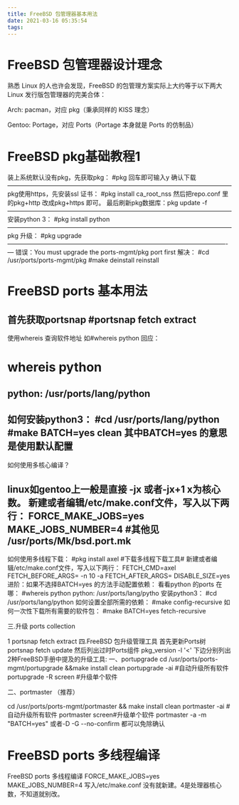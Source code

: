 ```yaml
---
title: FreeBSD 包管理器基本用法
date: 2021-03-16 05:35:54
tags:
---
```

#   FreeBSD 包管理器设计理念

熟悉 Linux 的人也许会发现，FreeBSD 的包管理方案实际上大约等于以下两大 Linux 发行版包管理器的完美合体：

Arch: pacman，对应 pkg（秉承同样的 KISS 理念）

Gentoo: Portage，对应 Ports（Portage 本身就是 Ports 的仿制品）

#   FreeBSD pkg基础教程1

装上系统默认没有pkg，先获取pkg：
#pkg 回车即可输入y 确认下载
————————————————————————————————————
pkg使用https，先安装ssl 证书：
#pkg install ca_root_nss
然后把repo.conf 里的pkg+http 改成pkg+https 即可。
最后刷新pkg数据库：pkg update -f
————————————————————————————————————
安装python 3：
#pkg install python
————————————————————————————————————
pkg 升级：
#pkg upgrade
———————————————————————————————————-—
错误：You must upgrade the ports-mgmt/pkg port first
解决：
#cd /usr/ports/ports-mgmt/pkg
#make deinstall reinstall

#   FreeBSD ports 基本用法

首先获取portsnap
#portsnap fetch extract
---------------------------------------
使用whereis 查询软件地址
如#whereis python 回应：
# whereis python
python: /usr/ports/lang/python
--------------------------------------------
如何安装python3：
#cd /usr/ports/lang/python
#make BATCH=yes clean
其中BATCH=yes 的意思是使用默认配置
------------------------------------------------------
如何使用多核心编译？

linux如gentoo上一般是直接 -jx 或者-jx+1 x为核心数。
新建或者编辑/etc/make.conf文件，写入以下两行：
FORCE_MAKE_JOBS=yes
MAKE_JOBS_NUMBER=4
#其他见 /usr/ports/Mk/bsd.port.mk
----------------------------------------------------
如何使用多线程下载：
#pkg install axel #下载多线程下载工具#
新建或者编辑/etc/make.conf文件，写入以下两行：
FETCH_CMD=axel
FETCH_BEFORE_ARGS= -n 10 -a
FETCH_AFTER_ARGS=
DISABLE_SIZE=yes
进阶：如果不选择BATCH=yes 的方法手动配置依赖：
看看python 的ports 在哪：
#whereis python
python: /usr/ports/lang/pytho
安装python3：
#cd /usr/ports/lang/python
如何设置全部所需的依赖：
#make config-recursive
如何一次性下载所有需要的软件包：
#make BATCH=yes fetch-recursive

三.升级 ports collection

1 portsnap fetch extract
四.FreeBSD 包升级管理工具
首先更新Ports树
portsnap fetch update
然后列出过时Ports组件
pkg_version -l '<'
下边分别列出2种FreeBSD手册中提及的升级工具:
一、portupgrade
cd /usr/ports/ports-mgmt/portupgrade &&make install clean
portupgrade -ai #自动升级所有软件
portupgrade -R screen #升级单个软件

二、portmaster （推荐）

cd /usr/ports/ports-mgmt/portmaster && make install clean
portmaster -ai #自动升级所有软件
portmaster screen#升级单个软件
portmaster -a -m "BATCH=yes" 或者-D -G --no-confirm 都可以免除确认

#    FreeBSD ports 多线程编译

FreeBSD ports 多线程编译
FORCE_MAKE_JOBS=yes
MAKE_JOBS_NUMBER=4
写入/etc/make.conf
没有就新建。4是处理器核心数，不知道就别改。 
